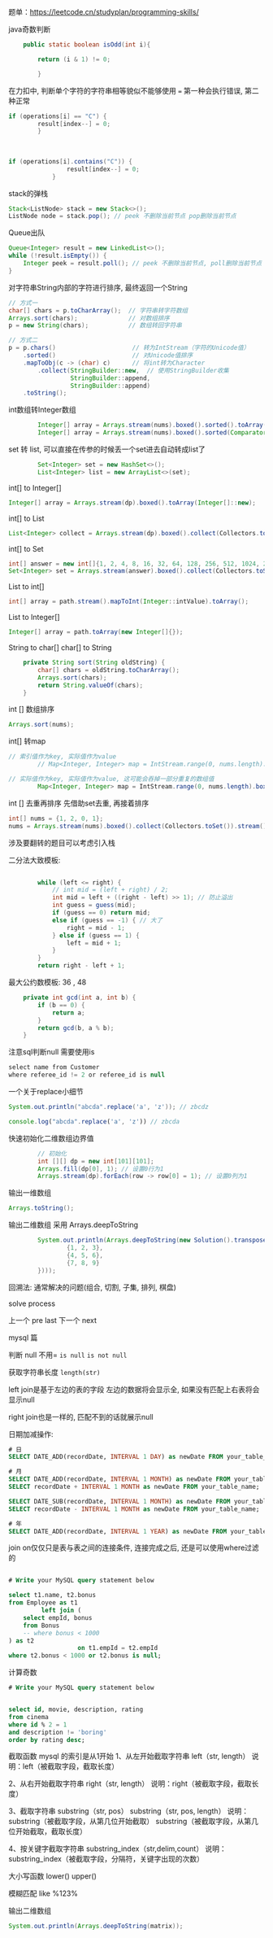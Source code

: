 
题单：https://leetcode.cn/studyplan/programming-skills/

java奇数判断
```java
    public static boolean isOdd(int i){

        return (i & 1) != 0;

        }
```

在力扣中, 判断单个字符的字符串相等貌似不能够使用 `=`
第一种会执行错误, 第二种正常
```java
if (operations[i] == "C") {
        result[index--] = 0;
        }
        
        
        
if (operations[i].contains("C")) {
                result[index--] = 0;
            }
```

stack的弹栈
```java
Stack<ListNode> stack = new Stack<>();
ListNode node = stack.pop(); // peek 不删除当前节点 pop删除当前节点
```

Queue出队
```java
Queue<Integer> result = new LinkedList<>();
while (!result.isEmpty()) {
    Integer peek = result.poll(); // peek 不删除当前节点, poll删除当前节点
}
```

对字符串String内部的字符进行排序, 最终返回一个String
```java
// 方式一
char[] chars = p.toCharArray();  // 字符串转字符数组
Arrays.sort(chars);              // 对数组排序
p = new String(chars);           // 数组转回字符串

// 方式二
p = p.chars()                     // 转为IntStream（字符的Unicode值）
    .sorted()                     // 对Unicode值排序
    .mapToObj(c -> (char) c)      // 将int转为Character
        .collect(StringBuilder::new,  // 使用StringBuilder收集
                 StringBuilder::append,
                 StringBuilder::append)
    .toString();
```


int数组转Integer数组
```java
        Integer[] array = Arrays.stream(nums).boxed().sorted().toArray(Integer[]::new);
        Integer[] array = Arrays.stream(nums).boxed().sorted(Comparator.reverseOrder()).toArray(Integer[]::new);
```

set 转 list, 可以直接在传参的时候丢一个set进去自动转成list了
```java
        Set<Integer> set = new HashSet<>();
        List<Integer> list = new ArrayList<>(set);
```


int[] to Integer[]
```java
Integer[] array = Arrays.stream(dp).boxed().toArray(Integer[]::new);
```

int[] to List<Integer>
```java
List<Integer> collect = Arrays.stream(dp).boxed().collect(Collectors.toList());
```

int[] to Set<Integer>
```java
int[] answer = new int[]{1, 2, 4, 8, 16, 32, 64, 128, 256, 512, 1024, 2048, 4096, 8192, 16384, 32768, 65536, 131072, 262144, 524288, 1048576, 2097152, 4194304, 8388608, 16777216, 33554432, 67108864, 134217728, 268435456, 536870912, 1073741824};
Set<Integer> set = Arrays.stream(answer).boxed().collect(Collectors.toSet());
```

List to int[]
```java
int[] array = path.stream().mapToInt(Integer::intValue).toArray();
```

List to Integer[]
```java
Integer[] array = path.toArray(new Integer[]{});
```

String to char[]
char[] to String
```java
    private String sort(String oldString) {
        char[] chars = oldString.toCharArray();
        Arrays.sort(chars);
        return String.valueOf(chars);
    }

```

int [] 数组排序
```java
Arrays.sort(nums);
```

int[] 转map
```java
// 索引值作为key, 实际值作为value
        // Map<Integer, Integer> map = IntStream.range(0, nums.length).boxed().collect(Collectors.toMap(index -> index, index -> nums[index]));

// 实际值作为key, 实际值作为value, 这可能会吞掉一部分重复的数组值
        Map<Integer, Integer> map = IntStream.range(0, nums.length).boxed().collect(Collectors.toMap(index -> nums[index], index -> index, (existingValue, newValue) -> newValue));
```

int [] 去重再排序
先借助set去重, 再接着排序
```java
int[] nums = {1, 2, 0, 1};
nums = Arrays.stream(nums).boxed().collect(Collectors.toSet()).stream().sorted().mapToInt(Integer::intValue).toArray();
```


涉及要翻转的题目可以考虑引入栈

二分法大致模板: 
```java

        while (left <= right) {
            // int mid = (left + right) / 2;
            int mid = left + ((right - left) >> 1); // 防止溢出
            int guess = guess(mid);
            if (guess == 0) return mid;
            else if (guess == -1) { // 大了
                right = mid - 1;
            } else if (guess == 1) {
                left = mid + 1;
            }
        }
        return right - left + 1;
```

最大公约数模板: 36 , 48
```java
    private int gcd(int a, int b) {
        if (b == 0) {
            return a;
        }
        return gcd(b, a % b);
    }
```


注意sql判断null 需要使用is
```java
select name from Customer
where referee_id != 2 or referee_id is null
```

一个关于replace小细节
```java
System.out.println("abcda".replace('a', 'z')); // zbcdz
```

```javascript
console.log("abcda".replace('a', 'z')) // zbcda
```

快速初始化二维数组边界值
```java
        // 初始化
        int [][] dp = new int[101][101];
        Arrays.fill(dp[0], 1); // 设置0行为1
        Arrays.stream(dp).forEach(row -> row[0] = 1); // 设置0列为1

```

输出一维数组
```java
Arrays.toString();
```

输出二维数组
采用 Arrays.deepToString
```java
        System.out.println(Arrays.deepToString(new Solution().transpose(new int[][]{
                {1, 2, 3},
                {4, 5, 6},
                {7, 8, 9}
        })));
```


回溯法: 通常解决的问题(组合, 切割, 子集, 排列, 棋盘)

solve process

上一个 pre last
下一个 next 


mysql 篇

判断 null 不用=
`is null`
`is not null`

获取字符串长度
`length(str)`

left join是基于左边的表的字段
左边的数据将会显示全, 如果没有匹配上右表将会显示null

right join也是一样的, 匹配不到的话就展示null

日期加减操作: 
```sql
# 日
SELECT DATE_ADD(recordDate, INTERVAL 1 DAY) as newDate FROM your_table_name;

# 月
SELECT DATE_ADD(recordDate, INTERVAL 1 MONTH) as newDate FROM your_table_name;
SELECT recordDate + INTERVAL 1 MONTH as newDate FROM your_table_name;

SELECT DATE_SUB(recordDate, INTERVAL 1 MONTH) as newDate FROM your_table_name;
SELECT recordDate - INTERVAL 1 MONTH as newDate FROM your_table_name;

# 年
SELECT DATE_ADD(recordDate, INTERVAL 1 YEAR) as newDate FROM your_table_name;

```


join on仅仅只是表与表之间的连接条件, 连接完成之后, 还是可以使用where过滤的
```sql

# Write your MySQL query statement below

select t1.name, t2.bonus
from Employee as t1
         left join (
    select empId, bonus
    from Bonus
    -- where bonus < 1000
) as t2
                   on t1.empId = t2.empId
where t2.bonus < 1000 or t2.bonus is null;


```

计算奇数

```sql
# Write your MySQL query statement below


select id, movie, description, rating
from cinema
where id % 2 = 1
and description != 'boring'
order by rating desc;
```


截取函数
mysql 的索引是从1开始
1、从左开始截取字符串
left（str, length）
说明：left（被截取字段，截取长度） 

2、从右开始截取字符串
right（str, length）
说明：right（被截取字段，截取长度） 

3、截取字符串
substring（str, pos）
substring（str, pos, length）
说明：substring（被截取字段，从第几位开始截取）
substring（被截取字段，从第几位开始截取，截取长度） 

4、按关键字截取字符串
substring_index（str,delim,count）
说明：substring_index（被截取字段，分隔符，关键字出现的次数） 

大小写函数
lower() upper()

模糊匹配 
like %123%

输出二维数组
```java
System.out.println(Arrays.deepToString(matrix));
```